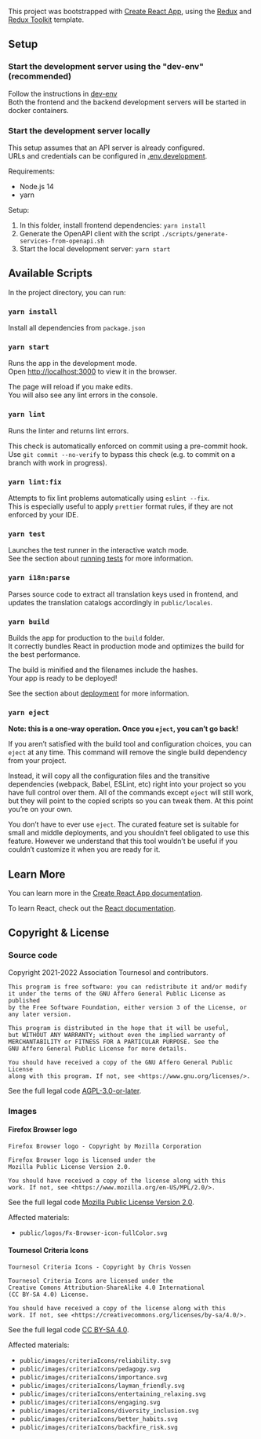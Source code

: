 This project was bootstrapped with [Create React App](https://github.com/facebook/create-react-app), using the [Redux](https://redux.js.org/) and [Redux Toolkit](https://redux-toolkit.js.org/) template.

## Setup

### Start the development server using the "dev-env" (recommended)

Follow the instructions in [dev-env](../dev-env/README.md)  
Both the frontend and the backend development servers will be started in docker containers.

### Start the development server locally

This setup assumes that an API server is already configured.  
URLs and credentials can be configured in [.env.development](./.env.development).

Requirements:
 * Node.js 14
 * yarn

Setup:
1. In this folder, install frontend dependencies: `yarn install`
2. Generate the OpenAPI client with the script `./scripts/generate-services-from-openapi.sh`
3. Start the local development server: `yarn start`

## Available Scripts

In the project directory, you can run:

### `yarn install`

Install all dependencies from `package.json`

### `yarn start`

Runs the app in the development mode.<br />
Open [http://localhost:3000](http://localhost:3000) to view it in the browser.

The page will reload if you make edits.<br />
You will also see any lint errors in the console.

### `yarn lint`

Runs the linter and returns lint errors.

This check is automatically enforced on commit using a pre-commit hook. Use `git commit --no-verify` to bypass this check (e.g. to commit on a branch with work in progress).

### `yarn lint:fix`

Attempts to fix lint problems automatically using `eslint --fix`.<br />
This is especially useful to apply `prettier` format rules, if they are not enforced by your IDE.

### `yarn test`

Launches the test runner in the interactive watch mode.<br />
See the section about [running tests](https://facebook.github.io/create-react-app/docs/running-tests) for more information.

### `yarn i18n:parse`

Parses source code to extract all translation keys used in frontend, and updates the translation catalogs accordingly in `public/locales`.

### `yarn build`

Builds the app for production to the `build` folder.<br />
It correctly bundles React in production mode and optimizes the build for the best performance.

The build is minified and the filenames include the hashes.<br />
Your app is ready to be deployed!

See the section about [deployment](https://facebook.github.io/create-react-app/docs/deployment) for more information.

### `yarn eject`

**Note: this is a one-way operation. Once you `eject`, you can’t go back!**

If you aren’t satisfied with the build tool and configuration choices, you can `eject` at any time. This command will remove the single build dependency from your project.

Instead, it will copy all the configuration files and the transitive dependencies (webpack, Babel, ESLint, etc) right into your project so you have full control over them. All of the commands except `eject` will still work, but they will point to the copied scripts so you can tweak them. At this point you’re on your own.

You don’t have to ever use `eject`. The curated feature set is suitable for small and middle deployments, and you shouldn’t feel obligated to use this feature. However we understand that this tool wouldn’t be useful if you couldn’t customize it when you are ready for it.

## Learn More

You can learn more in the [Create React App documentation](https://facebook.github.io/create-react-app/docs/getting-started).

To learn React, check out the [React documentation](https://reactjs.org/).

## Copyright & License

### Source code

Copyright 2021-2022 Association Tournesol and contributors.

    This program is free software: you can redistribute it and/or modify
    it under the terms of the GNU Affero General Public License as published
    by the Free Software Foundation, either version 3 of the License, or
    any later version.

    This program is distributed in the hope that it will be useful,
    but WITHOUT ANY WARRANTY; without even the implied warranty of
    MERCHANTABILITY or FITNESS FOR A PARTICULAR PURPOSE. See the
    GNU Affero General Public License for more details.

    You should have received a copy of the GNU Affero General Public License
    along with this program. If not, see <https://www.gnu.org/licenses/>.

See the full legal code [AGPL-3.0-or-later][lic-agpl-3.0-or-later].

### Images

#### Firefox Browser logo

    Firefox Browser logo - Copyright by Mozilla Corporation

    Firefox Browser logo is licensed under the
    Mozilla Public License Version 2.0.

    You should have received a copy of the license along with this
    work. If not, see <https://www.mozilla.org/en-US/MPL/2.0/>.

See the full legal code [Mozilla Public License Version 2.0][lic-frontend-mpl-2.0].

Affected materials:
- `public/logos/Fx-Browser-icon-fullColor.svg`

#### Tournesol Criteria Icons

    Tournesol Criteria Icons - Copyright by Chris Vossen

    Tournesol Criteria Icons are licensed under the
    Creative Comons Attribution-ShareAlike 4.0 International
    (CC BY-SA 4.0) License.

    You should have received a copy of the license along with this
    work. If not, see <https://creativecommons.org/licenses/by-sa/4.0/>.


See the full legal code [CC BY-SA 4.0][lic-cc-by-sa-4.0].

Affected materials:
- `public/images/criteriaIcons/reliability.svg`
- `public/images/criteriaIcons/pedagogy.svg`
- `public/images/criteriaIcons/importance.svg`
- `public/images/criteriaIcons/layman_friendly.svg`
- `public/images/criteriaIcons/entertaining_relaxing.svg`
- `public/images/criteriaIcons/engaging.svg`
- `public/images/criteriaIcons/diversity_inclusion.svg`
- `public/images/criteriaIcons/better_habits.svg`
- `public/images/criteriaIcons/backfire_risk.svg`

[lic-agpl-3.0-or-later]: ./LICENSE.AGPL-3.0-or-later.txt
[lic-cc-by-sa-4.0]: ./LICENSE.CC-BY-SA-4.0.txt
[lic-frontend-mpl-2.0]: ./LICENSE.MPL-2.0.txt
